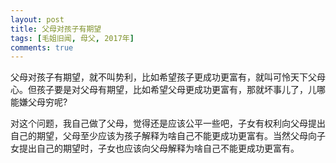 ```yaml
---
layout: post
title: 父母对孩子有期望
tags: [毛姐旧闻, 母父, 2017年]
comments: true
---
```


父母对孩子有期望，就不叫势利，比如希望孩子更成功更富有，就叫可怜天下父母心。但孩子要是对父母有期望，比如希望父母更成功更富有，那就坏事儿了，儿哪能嫌父母穷呢?

对这个问题，我自己做了父母，觉得还是应该公平一些吧，子女有权利向父母提出自己的期望，父母至少应该为孩子解释为啥自己不能更成功更富有。当然父母向子女提出自己的期望时，子女也应该向父母解释为啥自己不能更成功更富有。
